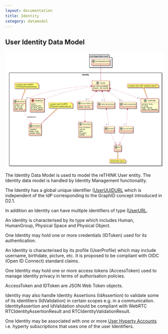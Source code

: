 ```yaml
---
layout: documentation
title: Identity
category: datamodel
---
```



## User Identity Data Model


![Identity Data Object Model](Identity-Data-Object-Model.png)

The Identity Data Model is used to model the reTHINK User entity. The Identity data model is handled by Identity Management functionality.

The Identity has a global unique identifier ([UserUUIDURL](../address/readme.me#user-url-type) which is independent of the IdP corresponding to the GraphID concept introduced in D2.1.

In addition an Identity can have multiple identifiers of type ([UserURL](../address/readme.me#user-url-type).

An identity is characterised by its type which includes Human, HumanGroup, Physical Space and Physical Object.

One Identity may hold one or more credentials (IDToken) used for its authentication.

An Identity is characterised by its profile (UserProfile) which may include username, birthdate, picture, etc. It is proposed to be compliant with OIDC (Open ID Connect) standard claims.

One Identity may hold one or more access tokens (AccessToken) used to manage identity privacy in terms of authorisation policies.

AccessToken and IDToken are JSON Web Token objects.

Identity may also handle Identity Assertions (IdAssertion) to validate some of its identitiers (IdValidation) in certain scopes e.g. in a communication. IdentityAssertion and IdValidation should be compliant with WebRTC RTCIdentityAssertionResult and RTCIdentityValidationResult.

One Identity may be associated with one or more [User Hyperty Accounts](../user-hyperty-account/readme.md) i.e. hyperty subscriptions that uses one of the user Identifiers.
